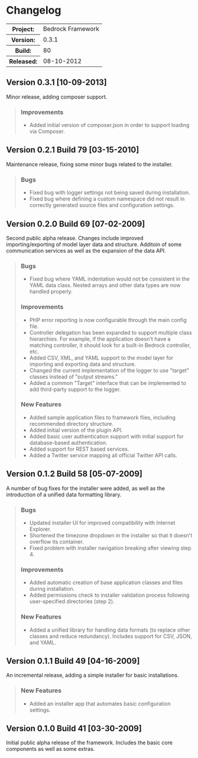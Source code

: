 # Changelog

<table>
	<tr>
		<th>Project:</th>
		<td id="meta_project">Bedrock Framework</td>
	</tr>
	<tr>
		<th>Version:</th>
		<td id="meta_version">0.3.1</td>
	</tr>
	<tr>
		<th>Build:</th>
		<td id="meta_build">80</td>
	</tr>
	<tr>
		<th>Released:</th>
		<td id="meta_released">08-10-2012</td>
	</tr>
</table>

## Version 0.3.1 \[10-09-2013\]

Minor release, adding composer support.

> ### Improvements
> * Added initial version of composer.json in order to support loading via
>   Composer.

## Version 0.2.1 Build 79 \[03-15-2010\]

Maintenance release, fixing some minor bugs related to the installer.

> ### Bugs
> * Fixed bug with logger settings not being saved during installation.
> * Fixed bug where defining a custom namespace did not result in correctly
>   generated source files and configuration settings.

## Version 0.2.0 Build 69 \[07-02-2009\]

Second public alpha release. Changes include improved importing/exporting of
model layer data and structure. Additoin of some communication services as well
as the expansion of the data API.

> ### Bugs
> * Fixed bug where YAML indentation would not be consistent in the YAML data
>   class. Nested arrays and other data types are now handled properly.
> 
> ### Improvements
> * PHP error reporting is now configurable through the main config file.
> * Controller delegation has been expanded to support multiple class
>   hierarchies. For example, if the application doesn't have a matching
>   controller, it should look for a built-in Bedrock controller, etc.
> * Added CSV, XML, and YAML support to the model layer for importing and
>   exporting data and structure.
> * Changed the current implementation of the logger to use "target" classes
>   instead of "output streams."
> * Added a common "Target" interface that can be implemented to add
>   third-party support to the logger.
> 
> ### New Features
> * Added sample application files to framework files, including recommended
>   directory structure.
> * Added initial version of the plugin API.
> * Added basic user authentication support with initial support for
>   database-based authentication.
> * Added support for REST based services.
> * Added a Twitter service mapping all official Twitter API calls.

## Version 0.1.2 Build 58 \[05-07-2009\]

A number of bug fixes for the installer were added, as well as the introduction
of a unified data formatting library.

> ### Bugs
> * Updated installer UI for improved compatibility with Internet Explorer.
> * Shortened the timezone dropdown in the installer so that it doesn't
>   overflow its container.
> * Fixed problem with installer navigation breaking after viewing step 4.
>
> ### Improvements
> * Added automatic creation of base application classes and files during
>   installation.
> * Added permissions check to installer validation process following
>   user-specified directories (step 2).
>
> ### New Features
> * Added a unified library for handling data formats (to replace other
>   classes and reduce redundancy). Includes support for CSV, JSON, and YAML.

## Version 0.1.1 Build 49 \[04-16-2009\]

An incremental release, adding a simple installer for basic installations.

> ### New Features
> * Added an installer app that automates basic configuration settings.

## Version 0.1.0 Build 41 \[03-30-2009\]

Initial public alpha release of the framework. Includes the basic core
components as well as some extras.
